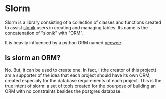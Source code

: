 # Slorm

Slorm is a library consisting of a collection of classes and functions created to assist [slonik](https://github.com/gajus/slonik) users in creating and managing tables. Its name is the concatenation of "slonik" with "ORM".

It is heavily influenced by a python ORM named [peewee](https://github.com/coleifer/peewee).

## Is slorm an ORM?

No. But, it can be used to create one. In fact, I (the creator of this project) am a supporter of the idea that each project should have its own ORM, created especialy for the database requirements of each project. This is the true intent of slorm: a set of tools created for the pourpose of building an ORM with no constraints besides the postgres database.
